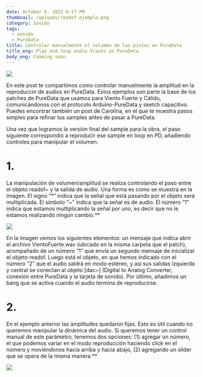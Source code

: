 ```yaml
---
date: October 6, 2022 6:17 PM
thumbnail: /uploads/readsf-ejemplo.png
category: Sonido
tags:
  - sonido
  - PureData
title: Controlar manualmente el volumen de las pistas en PureData
title_eng: Play and loop audio tracks on PureData
body_eng: Comming soon.
---
```

<div>

![](/uploads/imagen-vertical.png)

</div>

<div>

En este post te compartimos como controlar manuelmente la amplitud en la reproduccin de audios en PureData. Estos ejemplos son parte la base de los patches de PureData que usamos para Viento Fuerte y Cálido, comunicándonos con el protocolo Arduino-PureData y sketch capacitivo. Puedes encontrar también un post de Carolina, en el que te muestra pasos simples para refinar tus samples antes de pasar a PureData.

Una vez que logramos la versión final del sample para la obra, el paso siguiente correspondió a reproducir ese sample en loop en PD, añadiendo controles para manipular el volumen. 

# 1.

La manipulación de volumen/amplitud se realiza controlando el paso entre el objeto readsf\~ y la salida de audio. Una forma es como se muestra en la imagen. El signo “\*” indica que la señal que está pasando por el objeto será multiplicada. El símbolo “\~" indica que la señal es de audio. El número “1” indica que estamos multiplicando la señal por uno, es decir que no le estamos realizando ningún cambio.\**

</div>

<div>

![](/uploads/volumen-constante.png)

En la imagen vemos los siguientes elementos: un mensaje que indica abrir el archivo VientoFuerte.wav (ubicado en la misma carpeta que el patch), acompañado de un número “1” que envía un segundo mensaje de inicializar el objeto readsf. Luego está el objeto, en que hemos indicado con el número “2” que el audio saldrá en modo estéreo, y así sus salidas izquierda y central se conectan al objeto \[dac~] (Digital to Analog Converter, conexión entre PureData y la tarjeta de sonido). Por último, añadimos un bang que se activa cuando el audio termina de reproducirse.

</div>

<div>

# 2.

En el ejemplo anterior las amplitudes quedaron fijas. Esto es útil cuando no queremos manipular la dinámica del audio. Si queremos tener un control manual de este parámetro, tenemos dos opciones: (1) agregar un número, el que podemos variar en el modo reproducción haciendo click en el número y moviéndonos hacia arriba y hacia abajo, (2) agregando un slider que se opera de la misma manera.\*\*

![](/uploads/control-manual-volumen.png)
